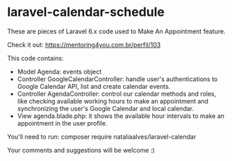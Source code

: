 # laravel-calendar-schedule

These are pieces of Laravel 6.x code used to Make An Appointment feature.

Check it out: https://mentoring4you.com.br/perfil/103

This code contains:
- Model Agenda: events object
- Controller GoogleCalendarController: handle user's authentications to Google Calendar API, list and create calendar events.
- Controller AgendaController: control our calendar methods and roles, like checking available working hours to make an appointment and synchronizing the user's Google Calendar and local calendar.
- View agenda.blade.php: it shows the available hour intervals to make an appointment in the user profile.

You'll need to run: composer require nataliaalves/laravel-calendar


Your comments and suggestions will be welcome :)
